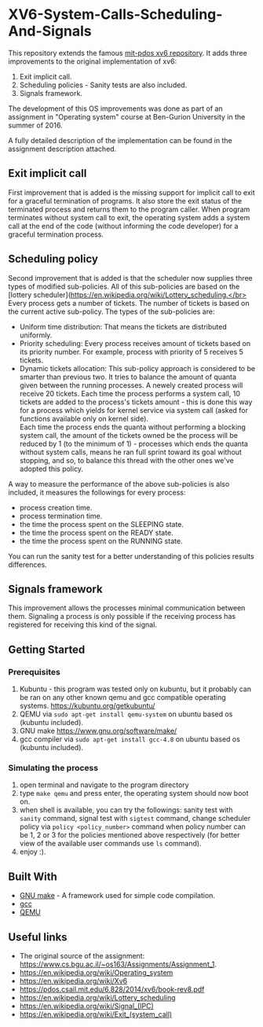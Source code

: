 # XV6-System-Calls-Scheduling-And-Signals

This repository extends the famous [mit-pdos xv6 repository](https://github.com/mit-pdos/xv6-public).
It adds three improvements to the original implementation of xv6:
1.	Exit implicit call.
2.	Scheduling policies - Sanity tests are also included.
3.	Signals framework.

The development of this OS improvements was done as part of an assignment in "Operating system" course at Ben-Gurion University in the summer of 2016.

A fully detailed description of the implementation can be found in the assignment description attached.

## Exit implicit call

First improvement that is added is the missing support for implicit call to exit for a graceful termination of programs. It also store the exit status of the terminated process and returns them to the program caller. When program terminates without system call to exit, the operating system adds a system call at the end of the code (without informing the code developer) for a graceful termination process.

## Scheduling policy

Second improvement that is added is that the scheduler now supplies three types of modified sub-policies. All of this sub-policies are based on the [lottery scheduler](https://en.wikipedia.org/wiki/Lottery_scheduling.</br>
Every process gets a number of tickets. The number of tickets is based on the current active sub-policy. The types of the sub-policies are:
*	Uniform time distribution:
	That means the tickets are distributed uniformly.
*	Priority scheduling:
	Every process receives amount of tickets based on its priority number. For example, process with priority of 5 receives 5 tickets.
*	Dynamic tickets allocation:
	This sub-policy approach is considered to be smarter than previous two.
	It tries to balance the amount of quanta given between the running processes.
	A newely created process will receive 20 tickets.
	Each time the process performs a system call, 10 tickets are added to the process's tickets amount - this is done this way for a process which yields for kernel service via system call (asked for functions available only on kernel side).</br>
	Each time the process ends the quanta without performing a blocking system call, the amount of the tickets owned be the process will be reduced by 1 (to the minimum of 1) - processes which ends the quanta without system calls, means he ran full sprint toward its goal without stopping, and so, to balance this thread with the other ones we've adopted this policy.
	
A way to measure the performance of the above sub-policies is also included,
it measures the followings for every process:
*	process creation time.
*	process termination time.
*	the time the process spent on the SLEEPING state.
*	the time the process spent on the READY state.
*	the time the process spent on the RUNNING state.

You can run the sanity test for a better understanding of this policies results differences.

## Signals framework

This improvement allows the processes minimal communication between them.
Signaling a process is only possible if the receiving process has registered for receiving this kind of the signal.

## Getting Started
### Prerequisites

1. Kubuntu - this program was tested only on kubuntu, but it probably can be ran on any other known qemu and gcc compatible operating systems.
	https://kubuntu.org/getkubuntu/</br>
2. QEMU 
	via ```sudo apt-get install qemu-system``` on ubuntu based os (kubuntu included).
3. GNU make
	https://www.gnu.org/software/make/
4. gcc compiler
	via ```sudo apt-get install gcc-4.8``` on ubuntu based os (kubuntu included).

### Simulating the process

1. open terminal and navigate to the program directory
2. type `make qemu` and press enter, the operating system should now boot on.
3. when shell is available, you can try the followings: sanity test with `sanity` command, signal test with `sigtest` command, change scheduler policy via `policy <policy_number>` command when policy number can be 1, 2 or 3 for the policies mentioned above respectively (for better view of the available user commands use `ls` command). 
4. enjoy :).

## Built With

* [GNU make](https://www.gnu.org/software/make/) - A framework used for simple code compilation.
* [gcc](https://gcc.gnu.org/)
* [QEMU](https://www.qemu.org/)

## Useful links

* The original source of the assignment: https://www.cs.bgu.ac.il/~os163/Assignments/Assignment_1.
* https://en.wikipedia.org/wiki/Operating_system
* https://en.wikipedia.org/wiki/Xv6
* https://pdos.csail.mit.edu/6.828/2014/xv6/book-rev8.pdf
* https://en.wikipedia.org/wiki/Lottery_scheduling
* https://en.wikipedia.org/wiki/Signal_(IPC)
* https://en.wikipedia.org/wiki/Exit_(system_call)
